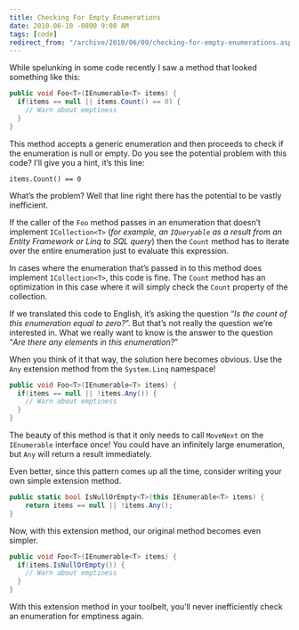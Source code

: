 ```yaml
---
title: Checking For Empty Enumerations
date: 2010-06-10 -0800 9:00 AM
tags: [code]
redirect_from: "/archive/2010/06/09/checking-for-empty-enumerations.aspx/"
---
```


While spelunking in some code recently I saw a method that looked
something like this:

```csharp
public void Foo<T>(IEnumerable<T> items) {
  if(items == null || items.Count() == 0) {
    // Warn about emptiness
  }
}
```

This method accepts a generic enumeration and then proceeds to check if
the enumeration is null or empty. Do you see the potential problem with
this code? I’ll give you a hint, it’s this line:

`items.Count() == 0`

What’s the problem? Well that line right there has the potential to be
vastly inefficient.

If the caller of the `Foo` method passes in an enumeration that doesn’t
implement `ICollection<T>` (*for example, an `IQueryable` as a result
from an Entity Framework or Linq to SQL query*) then the `Count` method
has to iterate over the entire enumeration just to evaluate this
expression.

In cases where the enumeration that’s passed in to this method does
implement `ICollection<T>`, this code is fine. The `Count` method has an
optimization in this case where it will simply check the `Count`
property of the collection.

If we translated this code to English, it’s asking the question “*Is the
count of this enumeration equal to zero?*”. But that’s not really the
question we’re interested in. What we really want to know is the answer
to the question “*Are there any elements in this enumeration?*”

When you think of it that way, the solution here becomes obvious. Use
the `Any` extension method from the `System.Linq` namespace!

```csharp
public void Foo<T>(IEnumerable<T> items) {
  if(items == null || !items.Any()) {
    // Warn about emptiness
  }
}
```

The beauty of this method is that it only needs to call `MoveNext` on
the `IEnumerable` interface once! You could have an infinitely large
enumeration, but `Any` will return a result immediately.

Even better, since this pattern comes up all the time, consider writing
your own simple extension method.

```csharp
public static bool IsNullOrEmpty<T>(this IEnumerable<T> items) {
    return items == null || !items.Any();
}
```

Now, with this extension method, our original method becomes even
simpler.

```csharp
public void Foo<T>(IEnumerable<T> items) {
  if(items.IsNullOrEmpty()) {
    // Warn about emptiness
  }
}
```

With this extension method in your toolbelt, you’ll never inefficiently
check an enumeration for emptiness again.

